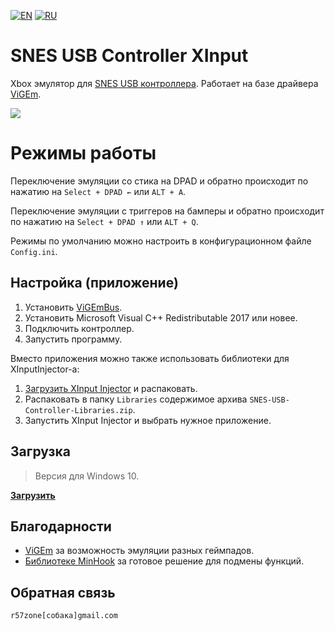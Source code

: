 [![EN](https://user-images.githubusercontent.com/9499881/33184537-7be87e86-d096-11e7-89bb-f3286f752bc6.png)](https://github.com/r57zone/SNES-USB-Controller-XInput/) 
[![RU](https://user-images.githubusercontent.com/9499881/27683795-5b0fbac6-5cd8-11e7-929c-057833e01fb1.png)](https://github.com/r57zone/SNES-USB-Controller-XInput/blob/master/README.RU.md)

# SNES USB Controller XInput
Xbox эмулятор для [SNES USB контроллера](http://alii.pub/6hw4yd). Работает на базе драйвера [ViGEm](https://github.com/ViGEm).

![](https://user-images.githubusercontent.com/9499881/197362614-fee74a6d-0f46-4421-95ff-56c5b3ab57e4.png)

# Режимы работы
Переключение эмуляции со стика на DPAD и обратно происходит по нажатию на `Select + DPAD ←` или `ALT + A`.


Переключение эмуляции с триггеров на бамперы и обратно происходит по нажатию на `Select + DPAD ↑` или `ALT + Q`.


Режимы по умолчанию можно настроить в конфигурационном файле `Config.ini`.

## Настройка (приложение)
1. Установить [ViGEmBus](https://github.com/ViGEm/ViGEmBus/releases).
2. Установить Microsoft Visual C++ Redistributable 2017 или новее.
3. Подключить контроллер.
4. Запустить программу.



Вместо приложения можно также использовать библиотеки для XInputInjector-а:

1. [Загрузить XInput Injector](https://github.com/r57zone/X360Advance/releases/) и распаковать.
2. Распаковать в папку `Libraries` содержимое архива `SNES-USB-Controller-Libraries.zip`.
3. Запустить XInput Injector и выбрать нужное приложение.

## Загрузка
>Версия для Windows 10.

**[Загрузить](https://github.com/r57zone/SNES-USB-Controller-XInput/releases)**

## Благодарности
* [ViGEm](https://github.com/ViGEm) за возможность эмуляции разных геймпадов.
* [Библиотеке MinHook](https://github.com/TsudaKageyu/minhook) за готовое решение для подмены функций.

## Обратная связь
`r57zone[собака]gmail.com`